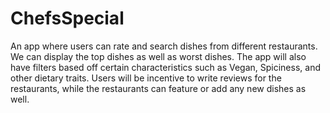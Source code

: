 # ChefsSpecial
An app where users can rate and search dishes from different restaurants. We can display the top dishes as well as worst dishes. The app will also have filters based off certain characteristics such as Vegan, Spiciness, and other dietary traits. Users will be incentive to write reviews for the restaurants, while the restaurants can feature or add any new dishes as well.
